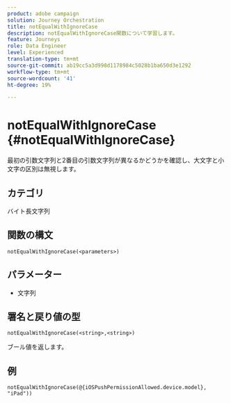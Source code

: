 ```yaml
---
product: adobe campaign
solution: Journey Orchestration
title: notEqualWithIgnoreCase
description: notEqualWithIgnoreCase関数について学習します。
feature: Journeys
role: Data Engineer
level: Experienced
translation-type: tm+mt
source-git-commit: ab19cc5a3d998d1178984c5028b1ba650d3e1292
workflow-type: tm+mt
source-wordcount: '41'
ht-degree: 19%

---
```



# notEqualWithIgnoreCase {#notEqualWithIgnoreCase}

最初の引数文字列と2番目の引数文字列が異なるかどうかを確認し、大文字と小文字の区別は無視します。

## カテゴリ

 バイト長文字列

## 関数の構文

`notEqualWithIgnoreCase(<parameters>)`

## パラメーター

* 文字列

## 署名と戻り値の型

`notEqualWithIgnoreCase(<string>,<string>)`

ブール値を返します。

## 例

`notEqualWithIgnoreCase(@{iOSPushPermissionAllowed.device.model}, "iPad"))`
